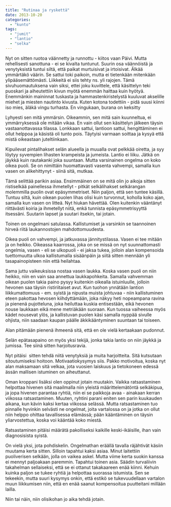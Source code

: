 ```yaml
---
title: "Rutinaa ja ryskettä"
date: 2013-10-20
categories: 
  - "kunto"
tags: 
  - "jumit"
  - "lantio"
  - "selka"
---
```


Nyt on sitten ruotoa väännetty ja runnottu - kiitos vaan Päivi. Mutta rehellisesti sanottuna - ei se kivalta tuntunut. Suurin osa väännöistä ja venytyksistä tuntui siltä, että paikat murtuisivat ja irtoisivat. Älkää ymmärtäkö väärin. Se sattui toki paikoin, mutta ei tietenkään mitenkään ylipääsemättömästi. Liikkeitä ei siis tehty ns. yli rajojen. Tämä sivuhuomautuksena vain siksi, ettei joku kuvittele, että käsittelyn teki puoskari ja aiheutettiin kivun myötä enemmän haittaa kuin hyötyä. Enemmänkin maininnat tuskasta ja hammastenkiristelystä kuuluvat akselille miehet ja miesten nautinto kivusta. Kuten kotona todettiin - pidä suusi kiinni iso mies, äläkä vingu turhasta. En vingukaan, burana on keksitty

<!--more-->

Lyhyesti sen mitä ymmärsin. Oikeammin, sen mitä sain kuunneltua, ei ymmärryksessä ole mitään vikaa. En vain ollut sen käsittelyn jälkeen täysin vastaanottavassa tilassa. Lonkkaan sattui, lantioon sattui, hengittäminen ei ollut helppoa ja käsistä oli tunto pois. Täytyisi varmaan soittaa ja kysyä että mistä oikeastaan juteltiinkaan.

Kipuilevat pintalihakset selän alueella ja muualla ovat pelkkää oiretta, ja syy löytyy syvempien lihasten krampeista ja jumeista. Lantio ei liiku. Jätkä on jäykkä kuin rautakanki joka suuntaan. Mutta varsinainen ongelma on koko oikea puoli. Se on nimittäin huomattavasti vasenta vahvempi, samalla kun vasen on alikehittynyt - siinä sitä, mutkaa.

Tämä selittää parikin asiaa. Ensimmäinen on se mitä olin jo aikoja sitten ristiselkää painellessa ihmetellyt - pitkät selkälihakset selkärangan molemmilla puolin ovat epäsymmetriset. Niin paljon, että sen tuntee käsillä. Tuntuu siltä, kuin oikean puolen lihas olisi kuin turvonnut, koholla koko ajan, samalla kun vasen on litteä. Nyt hiukan hävettää. Olen kuitenkin vääntänyt riittävästi koiria ja ihmetellyt niitä, enkä tunnista epäsymmetrisyyttä itsessäni. Suutarin lapset ja suutari itsekin, tai jotain.

Toinen on ongelmani satulassa. Kallistumiset ja varsinkin se taannoinen hirveä riitä laukannostojen mahdottomuudesta.

Oikea puoli on vahvempi, ja jatkuvassa jännitystilassa. Vasen ei tee mitään ja on heikko. Oikeassa kaarrossa, joka on se missä on nyt suunnattomasti ongelmia, vasen - eli se ulkopuoli - ei jaksa tukea, jolloin alan kompensoida tuettomuutta ulkoa kallistumalla sisäänpäin ja siitä sitten mennään yli tasapainopisteen niin että heilahtaa.

Sama juttu vaikeuksissa nostaa vasen laukka. Koska vasen puoli on niin heikko, niin en vain saa annettua laukkapohkeita. Samalla vahvemman oikean puolen takia paino pysyy kuitenkin oikealla istuinluulle, jolloin hevonen saa täysin ristiriitaiset avut. Kun tuohon ynnätään lantion liikkumattomuus - em. syistä ja nipusta muista johtuvaa - niin kallistuminen eteen pakottaa hevosen kiihdyttämään, joka näkyy heti nopeampana ravina ja pienenä pujotteluna, joka heiluttaa kuskia entisestään, eikä hevonen nouse laukkaan eikä mene metriäkään suoraan. Kun tuossa vaiheessa myös kädet nousevat ylös, ja kallistuvan puolen käsi samalla nyppää sivulle ohjista, niin saadaan kaupan päälle äkkikääntyminen suuntaan tai toiseen.

Alan pitämään pienenä ihmeenä sitä, että en ole vielä kertaakaan pudonnut.

Selän epätasapaino on myös yksi tekijä, jonka takia lantio on niin jäykkä ja jumissa. Tee siinä sitten harjoitusravia.

Nyt pitäisi  sitten tehdä niitä venytyksiä ja muita harjoitteita. Sitä kutsutaan sitoutumiseksi hoitoon. Motivaatiokysymys siis. Pakko motivoitua, koska nyt alan maksamaan sitä velkaa, jota vuosien laiskuus ja tietokoneen edessä ässän mallisen istuminen on aiheuttanut.

Oman kroppani lisäksi olen oppinut jotain muutakin. Vaikka ratsastaminen helpottaa hivenen sitä maailmalla niin yleistä määrittelemätöntä selkäkipua, ja jopa hivenen parantaa ryhtiä, niin ei se paikkoja avaa - ainakaan kerran viikossa ratsastaminen. Muuten, ryhtini parani eniten sen parin kuukauden aikana, kun kävin kaksi kertaa viikossa selässä. Mutta ratsastaminen tuo pinnalle hyvinkin selvästi ne ongelmat, joita vartalossa on ja jotka on ollut niin helppo ohittaa tavallisessa elämässä; pään kääntäminen on täysin yliarvostettua, koska voi kääntää koko miestä.

Ratsastaminen pitäisi määrätä pakolliseksi kaikille keski-ikäisille, ihan vain diagnosisista syistä.

On vielä yksi, jota pohdiskelin. Ongelmathan eräällä tavalla räjähtivät käsiin muutama kerta sitten. Silloin tapahtui kaksi asiaa. Minut laitettiin puoliverisen selkään, jolla on vaikea askel. Mutta viime kerta suokin kanssa ei mennyt paljoakaan paremmin. Tapahtui toinen asia. Säädin turvaliivin takahelman sellaiseksi, että se ei ottanut takakaareen enää kiinni. Kehuin kuinka paljon se tukee ryhtiä ja helpottaa suorassa istumista. Sen se tekeekin, mutta suuri kysymys onkin, että estikö se tukevuudellaan vartalon muun liikkumisen niin, että en enää saanut kompensoitua puutteitani millään lailla.

Niin tai näin, niin olisikohan jo aika tehdä jotain.
